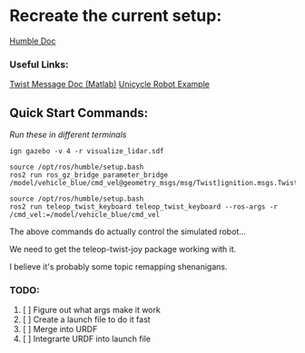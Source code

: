 # Recreate the current setup:
[Humble Doc](https://docs.ros.org/en/humble/Tutorials/Advanced/Simulators/Gazebo/Gazebo.html)

### Useful Links:
[Twist Message Doc (Matlab)](https://www.mathworks.com/help/ros/ug/work-with-basic-ros-2-messages.htmls)
[Unicycle Robot Example](https://medium.com/hackernoon/unicycle-to-differential-drive-courseras-control-of-mobile-robots-with-ros-and-rosbots-part-2-6d27d15f2010)

## Quick Start Commands:

*Run these in different terminals*
```
ign gazebo -v 4 -r visualize_lidar.sdf
```
```
source /opt/ros/humble/setup.bash
ros2 run ros_gz_bridge parameter_bridge /model/vehicle_blue/cmd_vel@geometry_msgs/msg/Twist]ignition.msgs.Twist
```

```
source /opt/ros/humble/setup.bash
ros2 run teleop_twist_keyboard teleop_twist_keyboard --ros-args -r /cmd_vel:=/model/vehicle_blue/cmd_vel
```

The above commands do actually control the simulated robot...

We need to get the teleop-twist-joy package working with it.

I believe it's probably some topic remapping shenanigans.

### TODO:
1. [ ] Figure out what args make it work
2. [ ] Create a launch file to do it fast
3. [ ] Merge into URDF
4. [ ] Integrarte URDF into launch file
